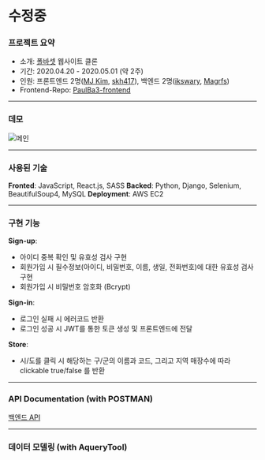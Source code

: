 # 수정중

### 프로젝트 요약
-  소개: [폴바셋](https://www.baristapaulbassett.co.kr/Index.pb) 웹사이트 클론
- 기간: 2020.04.20 - 2020.05.01 (약 2주)
- 인원: 프론트엔드 2명([MJ Kim](https://github.com/howdy-mj),  [skh417](https://github.com/skh417)), 백엔드 2명([ikswary](https://github.com/ikswary), [Magrfs](https://github.com/Magrfs))
- Frontend-Repo: [PaulBa3-frontend](https://github.com/wecode-bootcamp-korea/PaulBa3-frontend)

----

### 데모
![메인](https://img1.daumcdn.net/thumb/R1280x0/?scode=mtistory2&fname=https://k.kakaocdn.net/dn/P6z83/btqDQTwo9f8/KH1KZlrKjjdkNm9fjlyk7k/img.png)

----

### 사용된 기술
**Fronted**: JavaScript, React.js, SASS
**Backed**: Python, Django, Selenium, BeautifulSoup4, MySQL 
**Deployment**: AWS EC2

----

### 구현 기능
**Sign-up**:
- 아이디 중복 확인 및 유효성 검사 구현
- 회원가입 시 필수정보(아이디, 비밀번호, 이름, 생일, 전화번호)에 대한 유효성 검사 구현
- 회원가입 시 비밀번호 암호화 (Bcrypt)

**Sign-in**:
- 로그인 실패 시 에러코드 반환
- 로그인 성공 시 JWT를 통한 토큰 생성 및 프론트엔드에 전달

**Store**:
- 시/도를 클릭 시 해당하는 구/군의 이름과 코드, 그리고 지역 매장수에 따라 clickable true/false 를 반환

----

### API Documentation (with POSTMAN)
[백엔드 API](https://wecode-baulba3.postman.co/collections/10870734-52c1a3b7-9745-415f-af93-efba995b0d7b?version=latest&workspace=3529cce5-1706-4ef4-8bc9-d3b75531384b)

----

### 데이터 모델링 (with AqueryTool)

